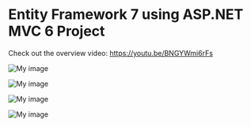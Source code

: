 # Entity Framework 7 using ASP.NET MVC 6 Project

Check out the overview video: https://youtu.be/BNGYWmi6rFs


![My image](http://i67.tinypic.com/25gv0jl.jpg)

![My image](http://imageshack.com/a/img924/3479/jUpTDS.png)


![My image](http://imageshack.com/a/img924/4585/qZ02nx.png)


![My image](http://imageshack.com/a/img924/3636/yVMYSK.png)



